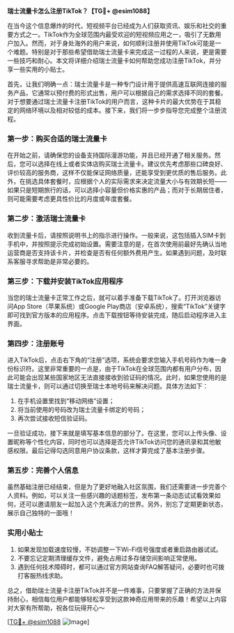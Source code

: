 **瑞士流量卡怎么注册TikTok？【TG💪+ @esim1088】**

在当今这个信息爆炸的时代，短视频平台已经成为人们获取资讯、娱乐和社交的重要方式之一。TikTok作为全球范围内最受欢迎的短视频应用之一，吸引了无数用户加入。然而，对于身处海外的用户来说，如何顺利注册并使用TikTok可能是一个难题。特别是对于那些希望借助瑞士流量卡来完成这一过程的人来说，更是需要一些技巧和耐心。本文将详细介绍瑞士流量卡如何帮助您成功注册TikTok，并分享一些实用的小贴士。

首先，让我们明确一点：瑞士流量卡是一种专门设计用于提供高速互联网连接的服务产品，它通常以预付费的形式出售，用户可以根据自己的需求选择不同的套餐。对于想要通过瑞士流量卡注册TikTok的用户而言，这种卡片的最大优势在于其稳定的网络环境以及相对较低的成本。接下来，我们将一步步指导您完成整个注册流程。

### 第一步：购买合适的瑞士流量卡

在开始之前，请确保您的设备支持国际漫游功能，并且已经开通了相关服务。然后，您可以选择在线上或者实体店购买瑞士流量卡。建议优先考虑那些口碑良好、评价较高的服务商，这样不仅能保证网络质量，还能享受到更优质的售后服务。此外，在挑选具体套餐时，应根据个人的实际需求来决定流量大小与有效期长短——如果只是短期旅行的话，可以选择小容量但价格实惠的产品；而对于长期居住者，则可能需要考虑更具性价比的月度或年度套餐。

### 第二步：激活瑞士流量卡

收到流量卡后，请按照说明书上的指示进行操作。一般来说，这包括插入SIM卡到手机中，并按照提示完成初始设置。需要注意的是，在首次使用前最好先确认当地运营商是否支持该卡片，并检查是否有任何额外费用产生。如果遇到问题，及时联系客服寻求帮助是非常必要的。

### 第三步：下载并安装TikTok应用程序

当您的瑞士流量卡正常工作之后，就可以着手准备下载TikTok了。打开浏览器访问App Store（苹果系统）或Google Play商店（安卓系统），搜索“TikTok”关键字即可找到官方版本的应用程序。点击下载按钮等待安装完成，随后启动程序进入主界面。

### 第四步：注册账号

进入TikTok后，点击右下角的“注册”选项，系统会要求您输入手机号码作为唯一身份标识符。这里非常重要的一点是，由于TikTok在全球范围内都有用户分布，因此可能会出现某些国家地区无法直接接收到验证码的情况。此时，如果您使用的是瑞士流量卡，则可以通过切换至瑞士本地号码来解决问题。具体方法如下：

1. 在手机设置里找到“移动网络”设置；
2. 将当前使用的号码改为瑞士流量卡绑定的号码；
3. 再次尝试接收短信验证码。

一旦验证成功，接下来就是填写基本信息的部分了。在这里，您可以上传头像、设置昵称等个性化内容，同时也可以选择是否允许TikTok访问您的通讯录和其他敏感权限。最后记得勾选同意用户协议条款，这样才算完成了基本注册步骤。

### 第五步：完善个人信息

虽然基础注册已经结束，但是为了更好地融入社区氛围，我们还需要进一步完善个人资料。例如，可以关注一些感兴趣的话题标签，发布第一条动态试试看效果如何，还可以邀请朋友一起加入这个充满活力的世界。另外，别忘了定期更新状态，展示自己独特的一面哦！

### 实用小贴士

1. 如果发现加载速度较慢，不妨调整一下Wi-Fi信号强度或者重启路由器试试。
2. 不要忘记定期清理缓存文件，避免占用过多存储空间影响正常使用。
3. 遇到任何技术障碍时，都可以通过官方网站查询FAQ解答疑问，必要时也可拨打客服热线求助。

总之，借助瑞士流量卡注册TikTok并不是一件难事，只要掌握了正确的方法并保持耐心，相信每位用户都能够轻松享受到这款神奇应用带来的乐趣！希望以上内容对大家有所帮助，祝各位玩得开心～

[[TG💪+ @esim1088](https://t.me/s/esim1088) ![Image](https://i.postimg.cc/4NQfJmqS/Snipaste-2025-05-13-00-14-12.png)]